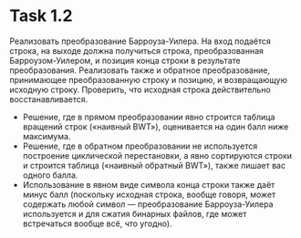 # Task 1.2
Реализовать преобразование Барроуза-Уилера. На вход подаётся строка, на выходе должна получиться строка, преобразованная Барроузом-Уилером, и позиция конца строки в результате преобразования. Реализовать также и обратное преобразование, принимающее преобразованную строку и позицию, и возвращающую исходную строку. Проверить, что исходная строка действительно восстанавливается.  
 - Решение, где в прямом преобразовании явно строится таблица вращений строк («наивный BWT»), оценивается на один балл ниже максимума.  
 - Решение, где в обратном преобразовании не используется построение циклической перестановки, а явно сортируются строки и строится таблица («наивный обратный BWT»), также лишает вас одного балла.  
 - Использование в явном виде символа конца строки также даёт минус балл (поскольку исходная строка, вообще говоря, может содержать любой символ — преобразование Барроуза-Уилера используется и для сжатия бинарных файлов, где может встречаться вообще всё, что угодно).
